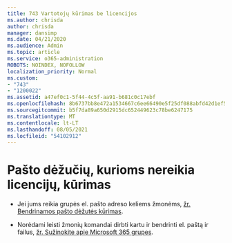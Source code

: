 ```yaml
---
title: 743 Vartotojų kūrimas be licencijos
ms.author: chrisda
author: chrisda
manager: dansimp
ms.date: 04/21/2020
ms.audience: Admin
ms.topic: article
ms.service: o365-administration
ROBOTS: NOINDEX, NOFOLLOW
localization_priority: Normal
ms.custom:
- "743"
- "1200022"
ms.assetid: a47ef0c1-5f44-4c5f-aa91-b681c0c17ebf
ms.openlocfilehash: 8b6737bb8e472a1534667c6ee66490e5f25df088abfd42d1ef5c13a28984be67
ms.sourcegitcommit: b5f7da89a650d2915dc652449623c78be6247175
ms.translationtype: MT
ms.contentlocale: lt-LT
ms.lasthandoff: 08/05/2021
ms.locfileid: "54102912"
---
```

# <a name="create-mailboxes-that-dont-require-licenses"></a>Pašto dėžučių, kurioms nereikia licencijų, kūrimas

- Jei jums reikia grupės el. pašto adreso keliems žmonėms, [žr. Bendrinamos pašto dėžutės kūrimas](https://docs.microsoft.com/microsoft-365/admin/email/create-a-shared-mailbox).

- Norėdami leisti žmonių komandai dirbti kartu ir bendrinti el. paštą ir failus, [žr. Sužinokite apie Microsoft 365 grupes](https://support.office.com/article/b565caa1-5c40-40ef-9915-60fdb2d97fa2).
